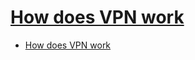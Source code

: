 # [How does VPN work](https://www.namecheap.com/vpn/how-does-vpn-virtual-private-network-work/)

- [How does VPN work](#how-does-vpn-work)
